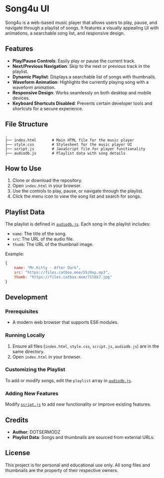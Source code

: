 # Song4u UI

Song4u is a web-based music player that allows users to play, pause, and navigate through a playlist of songs. It features a visually appealing UI with animations, a searchable song list, and responsive design.

## Features

- **Play/Pause Controls**: Easily play or pause the current track.
- **Next/Previous Navigation**: Skip to the next or previous track in the playlist.
- **Dynamic Playlist**: Displays a searchable list of songs with thumbnails.
- **Waveform Animation**: Highlights the currently playing song with a waveform animation.
- **Responsive Design**: Works seamlessly on both desktop and mobile devices.
- **Keyboard Shortcuts Disabled**: Prevents certain developer tools and shortcuts for a secure experience.

## File Structure

```
.
├── index.html       # Main HTML file for the music player
├── style.css        # Stylesheet for the music player UI
├── script.js        # JavaScript file for player functionality
├── audiodb.js       # Playlist data with song details
```

## How to Use

1. Clone or download the repository.
2. Open `index.html` in your browser.
3. Use the controls to play, pause, or navigate through the playlist.
4. Click the menu icon to view the song list and search for songs.

## Playlist Data

The playlist is defined in [`audiodb.js`](d:/Music%20PLayer%20UI/audiodb.js). Each song in the playlist includes:
- `name`: The title of the song.
- `src`: The URL of the audio file.
- `thumb`: The URL of the thumbnail image.

Example:
```javascript
{
    name: "Mr.Kitty - After Dark",
    src: "https://files.catbox.moe/55z0xp.mp3",
    thumb: "https://files.catbox.moe/71l6k7.jpg"
}
```

## Development

### Prerequisites
- A modern web browser that supports ES6 modules.

### Running Locally
1. Ensure all files (`index.html`, `style.css`, `script.js`, `audiodb.js`) are in the same directory.
2. Open `index.html` in your browser.

### Customizing the Playlist
To add or modify songs, edit the `playlist` array in [`audiodb.js`](d:/Music%20PLayer%20UI/audiodb.js).

### Adding New Features
Modify [`script.js`](d:/Music%20PLayer%20UI/script.js) to add new functionality or improve existing features.

## Credits

- **Author**: DOTSERMODZ
- **Playlist Data**: Songs and thumbnails are sourced from external URLs.

## License

This project is for personal and educational use only. All song files and thumbnails are the property of their respective owners.
```
